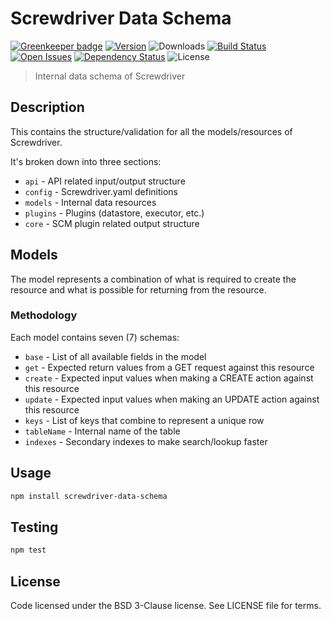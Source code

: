 # Screwdriver Data Schema

[![Greenkeeper badge](https://badges.greenkeeper.io/screwdriver-cd/data-schema.svg)](https://greenkeeper.io/)
[![Version][npm-image]][npm-url] ![Downloads][downloads-image] [![Build Status][status-image]][status-url] [![Open Issues][issues-image]][issues-url] [![Dependency Status][daviddm-image]][daviddm-url] ![License][license-image]

> Internal data schema of Screwdriver

## Description

This contains the structure/validation for all the models/resources of Screwdriver.

It's broken down into three sections:
 - `api` - API related input/output structure
 - `config` - Screwdriver.yaml definitions
 - `models` - Internal data resources
 - `plugins` - Plugins (datastore, executor, etc.)
 - `core` - SCM plugin related output structure

## Models

The model represents a combination of what is required to create the resource and what is possible for returning from the resource.

### Methodology

Each model contains seven (7) schemas:
 - `base` - List of all available fields in the model
 - `get` - Expected return values from a GET request against this resource
 - `create` - Expected input values when making a CREATE action against this resource
 - `update` - Expected input values when making an UPDATE action against this resource
 - `keys` - List of keys that combine to represent a unique row
 - `tableName` - Internal name of the table
 - `indexes` - Secondary indexes to make search/lookup faster

## Usage

```bash
npm install screwdriver-data-schema
```

## Testing

```bash
npm test
```

## License

Code licensed under the BSD 3-Clause license. See LICENSE file for terms.

[npm-image]: https://img.shields.io/npm/v/screwdriver-data-schema.svg
[npm-url]: https://npmjs.org/package/screwdriver-data-schema
[downloads-image]: https://img.shields.io/npm/dt/screwdriver-data-schema.svg
[license-image]: https://img.shields.io/npm/l/screwdriver-data-schema.svg
[issues-image]: https://img.shields.io/github/issues/screwdriver-cd/screwdriver.svg
[issues-url]: https://github.com/screwdriver-cd/screwdriver/issues
[status-image]: https://cd.screwdriver.cd/pipelines/12/badge
[status-url]: https://cd.screwdriver.cd/pipelines/12
[daviddm-image]: https://david-dm.org/screwdriver-cd/data-schema.svg?theme=shields.io
[daviddm-url]: https://david-dm.org/screwdriver-cd/data-schema
